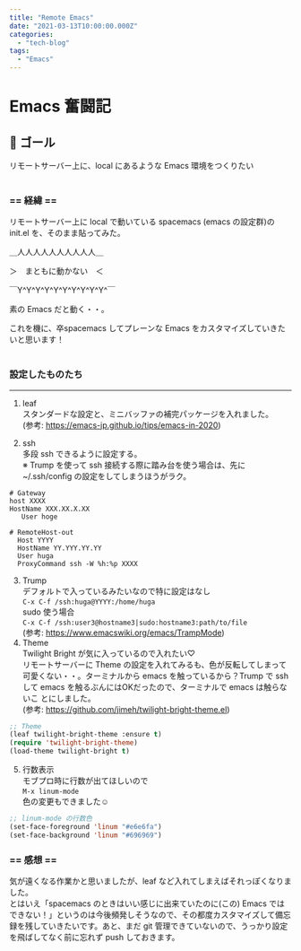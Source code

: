 ```yaml
---
title: "Remote Emacs"
date: "2021-03-13T10:00:00.000Z"
categories: 
  - "tech-blog"
tags: 
  - "Emacs"
---
```



# Emacs 奮闘記
  
## 🌟 ゴール

リモートサーバー上に、local にあるような Emacs 環境をつくりたい
<br>
<br>

### == 経緯 ==

リモートサーバー上に local で動いている spacemacs (emacs の設定群)の init.el を、そのまま貼ってみた。

＿人人人人人人人人人人＿

＞　まともに動かない　＜

￣Y^Y^Y^Y^Y^Y^Y^Y^Y^Y^￣

素の Emacs だと動く・・。

これを機に、卒spacemacs してプレーンな Emacs をカスタマイズしていきたいと思います！
<br>
<br>

### 設定したものたち
---

1. leaf  
  スタンダードな設定と、ミニバッファの補完パッケージを入れました。  
  (参考: https://emacs-jp.github.io/tips/emacs-in-2020)
  
2. ssh  
  多段 ssh できるように設定する。  
  ※ Trump を使って ssh 接続する際に踏み台を使う場合は、先に ~/.ssh/config の設定をしてしまうほうがラク。  
  ```~/.ssh/config  
  # Gateway
  host XXXX
  HostName XXX.XX.X.XX
     User hoge

  # RemoteHost-out
    Host YYYY
    HostName YY.YYY.YY.YY
    User huga
    ProxyCommand ssh -W %h:%p XXXX
  ```  
3. Trump  
  デフォルトで入っているみたいなので特に設定はなし    
  `C-x C-f /ssh:huga@YYYY:/home/huga`  
  sudo 使う場合  
  `C-x C-f /ssh:user3@hostname3|sudo:hostname3:path/to/file`    
  (参考: https://www.emacswiki.org/emacs/TrampMode)  
4. Theme  
  Twilight Bright が気に入っているので入れたい♡  
  リモートサーバーに Theme の設定を入れてみるも、色が反転してしまって可愛くない・・。ターミナルから emacs を触っているから？Trump で ssh して emacs を触るぶんにはOKだったので、ターミナルで emacs は触らないこ とにしました。  
  (参考: https://github.com/jimeh/twilight-bright-theme.el)  
  ```init.el  
  ;; Theme  
  (leaf twilight-bright-theme :ensure t)
  (require 'twilight-bright-theme)
  (load-theme twilight-bright t)
  ```  
5. 行数表示  
  モブプロ時に行数が出てほしいので  
   `M-x linum-mode`  
  色の変更もできました☺  
  ```init.el
  ;; linum-mode の行数色
  (set-face-foreground 'linum "#e6e6fa")
  (set-face-background 'linum "#696969")
  ```
  
### == 感想 ==

気が遠くなる作業かと思いましたが、leaf など入れてしまえばそれっぽくなりました。  
とはいえ「spacemacs のときはいい感じに出来ていたのに(この) Emacs ではできない！」というのは今後頻発しそうなので、その都度カスタマイズして備忘録を残していきたいです。あと、まだ git 管理できていないので、うっかり設定を飛ばしてなく前に忘れず push しておきます。
